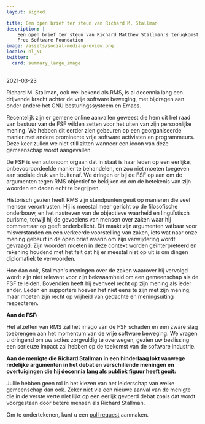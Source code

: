 ```yaml
---
layout: signed

title: Een open brief ter steun van Richard M. Stallman
description: |
    Een open brief ter steun van Richard Matthew Stallman's terugkomst in de
    Free Software Foundation
image: /assets/social-media-preview.png
locale: nl_NL
twitter:
  card: summary_large_image
---
```


2021-03-23

Richard M. Stallman, ook wel bekend als RMS, is al decennia lang een drijvende
kracht achter de vrije software beweging, met bijdragen aan onder andere het
GNU besturingssysteem en Emacs.

Recentelijk zijn er gemene online aanvallen geweest die hem uit het raad van
bestuur van de FSF wilden zetten voor het uiten van zijn persoonlijke mening.
We hebben dit eerder zien gebeuren op een georganiseerde manier met andere
prominente vrije software activisten en programmeurs. Deze keer zullen we niet
still zitten wanneer een icoon van deze gemeenschap wordt aangevallen.

De FSF is een autonoom orgaan dat in staat is haar leden op een eerlijke,
onbevooroordeelde manier te behandelen, en zou niet moeten toegeven aan sociale
druk van buitenaf. We dringen er bij de FSF op aan om de argumenten tegen RMS
objectief te bekijken en om de betekenis van zijn woorden en daden echt te
begrijpen.

Historisch gezien heeft RMS zijn standpunten geuit op manieren die veel mensen
verontrusten. Hij is meestal meer gericht op de filosofische onderbouw, en het
nastreven van de objectieve waarheid en linguïstisch purisme, terwijl hij de
gevoelens van mensen over zaken waar hij commentaar op geeft onderbelicht. Dit
maakt zijn argumenten vatbaar voor misverstanden en een verkeerde voorstelling
van zaken, iets wat naar onze mening gebeurt in de open brief waarin om zijn
verwijdering wordt gevraagd. Zijn woorden moeten in deze context worden
geïnterpreteerd en rekening houdend met het feit dat hij er meestal niet op uit
is om dingen diplomatiek te verwoorden.

Hoe dan ook, Stallman's meningen over de zaken waarover hij vervolgd wordt zijn
niet relevant voor zijn bekwaamheid om een gemeenschap als de FSF te leiden.
Bovendien heeft hij evenveel recht op zijn mening als ieder ander. Leden en
supporters hoeven het niet eens te zijn met zijn mening, maar moeten zijn recht
op vrijheid van gedachte en meningsuiting respecteren.

**Aan de FSF:**

Het afzetten van RMS zal het imago van de FSF schaden en een zware slag
toebrengen aan het momentum van de vrije software beweging. We vragen u
dringend om uw acties zorgvuldig te overwegen, gezien uw beslissing
een serieuze impact zal hebben op de toekomst van de software industrie.

**Aan de menigte die Richard Stallman in een hinderlaag lokt vanwege redelijke
argumenten in het debat en verschillende meningen en overtuigingen die hij
decennia lang als publiek figuur heeft geuit:**

Jullie hebben geen rol in het kiezen van het leiderschap van welke gemeenschap
dan ook. Zeker niet via een nieuwe aanval van de menigte die in de verste verte
niet lijkt op een eerlijk gevoerd debat zoals dat wordt voorgestaan door betere
mensen als Richard Stallman.

Om te ondertekenen, kunt u een [pull
request](https://github.com/rms-support-letter/rms-support-letter.github.io/pulls)
aanmaken.
